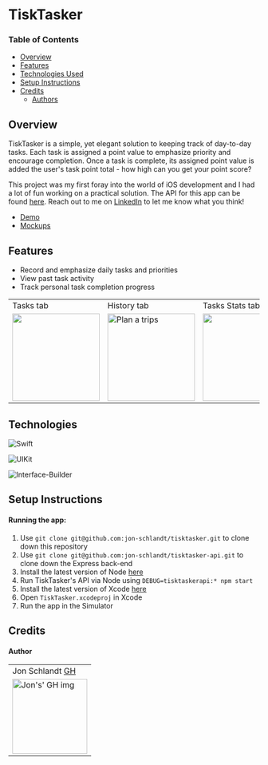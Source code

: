 # TiskTasker

### Table of Contents
- [Overview](#overview)
- [Features](#features)
- [Technologies Used](#technologies-used)
- [Setup Instructions](#setup-instructions)
- [Credits](#credits)
    - [Authors](#authors)

## Overview
TiskTasker is a simple, yet elegant solution to keeping track of day-to-day tasks. Each task is assigned a point value to emphasize priority and encourage completion. Once a task is complete, its assigned point value is added the user's task point total - how high can you get your point score? 

This project was my first foray into the world of iOS development and I had a lot of fun working on a practical solution. The API for this app can be found [here](https://github.com/jon-schlandt/tisktasker-api). Reach out to me on [LinkedIn](https://www.linkedin.com/in/jon-schlandt-8479441ab/) to let me know what you think!

- [Demo](https://vimeo.com/765514324)
- [Mockups](https://www.figma.com/file/NlNK1Y5VdFCvd9TB5pOlRT/MVP---Wireframes?node-id=0%3A1)

## Features
- Record and emphasize daily tasks and priorities
- View past task activity
- Track personal task completion progress

<table>
    <tr>
        <td>Tasks tab</td>
        <td>History tab</td>
        <td>Tasks Stats tab</td>
    </tr>
    </tr>
        <td><img src="https://user-images.githubusercontent.com/75702270/198913147-06a56b11-9d2a-471c-8551-d2dba5a44043.png" width="175px" height="auto" /></td>
        <td><img src="https://user-images.githubusercontent.com/75702270/198913278-3ad48ac4-3c73-4183-b554-064fefb5c83b.png" alt="Plan a trips" width="175px" height="auto" /></td>
        <td><img src="https://user-images.githubusercontent.com/75702270/198913335-d1816ac5-f30f-417e-bcc2-f5cb8da78f19.png" width="175px" height="auto" /></td>
    </tr>
</table>

## Technologies
![Swift](https://img.shields.io/badge/Swift-007ACC?style=for-the-badge&logo=swift&logoColor=white)

![UIKit](https://img.shields.io/badge/UIKit%20-%2320232a.svg?&style=for-the-badge&logo=uikit&logoColor=%2361DAFB)

![Interface-Builder](https://img.shields.io/badge/Interface_Builder-CA4245?style=for-the-badge&logo=xcode&logoColor=white)

## Setup Instructions
#### Running the app:
1. Use `git clone git@github.com:jon-schlandt/tisktasker.git` to clone down this repository
2. Use `git clone git@github.com:jon-schlandt/tisktasker-api.git` to clone down the Express back-end
3. Install the latest version of Node [here](https://nodejs.org/en/download/)
4. Run TiskTasker's API via Node using `DEBUG=tisktaskerapi:* npm start`
5. Install the latest version of Xcode [here](https://developer.apple.com/xcode/)
6. Open `TiskTasker.xcodeproj` in Xcode
7. Run the app in the Simulator

## Credits
#### Author
<table>
  <tr>
    <td> Jon Schlandt <a href="https://github.com/jon-schlandt">GH</td>
  </tr>
  <td>
    <img src="https://avatars.githubusercontent.com/u/75702270?v=4" alt="Jon's' GH img"
  width="150" height="auto" />
  </td>
</table>

